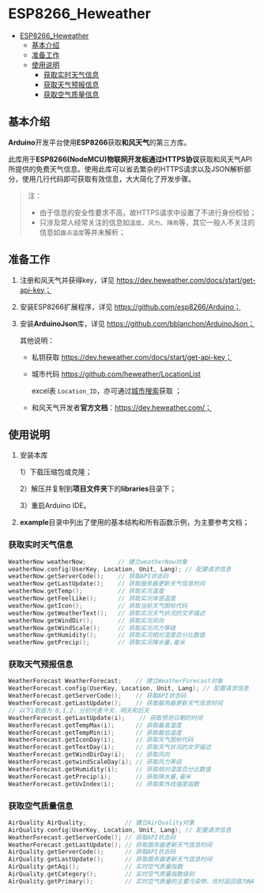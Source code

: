 # ESP8266_Heweather

- [ESP8266_Heweather](#esp8266_heweather)
  - [基本介绍](#基本介绍)
  - [准备工作](#准备工作)
  - [使用说明](#使用说明)
    - [获取实时天气信息](#获取实时天气信息)
    - [获取天气预报信息](#获取天气预报信息)
    - [获取空气质量信息](#获取空气质量信息)

## 基本介绍

**Arduino**开发平台使用**ESP8266**获取**和风天气**的第三方库。



此库用于**ESP8266(NodeMCU)**物联网开发板通过**HTTPS协议**获取和风天气API所提供的免费天气信息。使用此库可以省去繁杂的HTTPS请求以及JSON解析部分，使用几行代码即可获取有效信息，大大简化了开发步骤。

> 注：
>
> - 由于信息的安全性要求不高，故HTTPS请求中设置了不进行身份校验；
> - 只涉及常人经常关注的信息如`温度`、`风力`、`降雨`等，其它一般人不关注的信息如`露点温度`等并未解析；



## 准备工作

1. 注册和风天气并获得key，详见 https://dev.heweather.com/docs/start/get-api-key；

2. 安装ESP8266扩展程序，详见 https://github.com/esp8266/Arduino；

3. 安装**ArduinoJson**库，详见 https://github.com/bblanchon/ArduinoJson；

	其他说明：

	- 私钥获取 https://dev.heweather.com/docs/start/get-api-key；

	- 城市代码 https://github.com/heweather/LocationList

		excel表 `Location_ID`，亦可通过[城市搜索](https://dev.heweather.com/docs/api/geo)获取 ；

	- 和风天气开发者**官方文档**：https://dev.heweather.com/；

## 使用说明

1. 安装本库

	1）下载压缩包或克隆；

	2）解压并复制到**项目文件夹**下的**libraries**目录下；

	3）重启Arduino IDE。

2. **example**目录中列出了使用的基本结构和所有函数示例，为主要参考文档；

### 获取实时天气信息

  ```c++
WeatherNow weatherNow;         // 建立weatherNow对象
weatherNow.config(UserKey, Location, Unit, Lang); // 配置请求信息
weatherNow.getServerCode();    // 获取API状态码   
weatherNow.getLastUpdate();    // 获取服务器更新天气信息时间
weatherNow.getTemp();          // 获取实况温度
weatherNow.getFeelLike();      // 获取实况体感温度
weatherNow.getIcon();          // 获取当前天气图标代码
weatherNow.getWeatherText();   // 获取实况天气状况的文字描述
weatherNow.getWindDir();       // 获取实况风向
weatherNow.getWindScale();     // 获取实况风力等级
weatherNow.getHumidity();      // 获取实况相对湿度百分比数值
weatherNow.getPrecip();        // 获取实况降水量,毫米
  ```



### 获取天气预报信息

```c++
WeatherForecast WeatherForecast;    // 建立WeatherForecast对象
WeatherForecast.config(UserKey, Location, Unit, Lang); // 配置请求信息
WeatherForecast.getServerCode();    // 获取API状态码
WeatherForecast.getLastUpdate();    // 获取服务器更新天气信息时间
// 以下i取值为 0,1,2，分别代表今天，明天和后天
WeatherForecast.getLastUpdate(i);    // 获取预测日期的时间
WeatherForecast.getTempMax(i);      // 获取最高温度
WeatherForecast.getTempMin(i);      // 获取最低温度
WeatherForecast.getIconDay(i);      // 获取天气图标代码
WeatherForecast.getTextDay(i);      // 获取天气状况的文字描述
WeatherForecast.getWindDirDay(i);   // 获取风向
WeatherForecast.getwindScaleDay(i); // 获取风力等级
WeatherForecast.getHumidity(i);     // 获取相对湿度百分比数值
WeatherForecast.getPrecip(i);       // 获取降水量,毫米
WeatherForecast.getUvIndex(i);      // 获取紫外线强度指数
```



### 获取空气质量信息

```c++
AirQuality AirQuality;           // 建立AirQuality对象
AirQuality.config(UserKey, Location, Unit, Lang); // 配置请求信息
WeatherForecast.getServerCode(); // 获取API状态码
WeatherForecast.getLastUpdate(); // 获取服务器更新天气信息时间
AirQuality.getServerCode();      // 获取API状态码
AirQuality.getLastUpdate();      // 获取服务器更新天气信息时间
AirQuality.getAqi();             // 实时空气质量指数
AirQuality.getCategory();        // 实时空气质量指数级别
AirQuality.getPrimary();         // 实时空气质量的主要污染物，优时返回值为NA
```





















